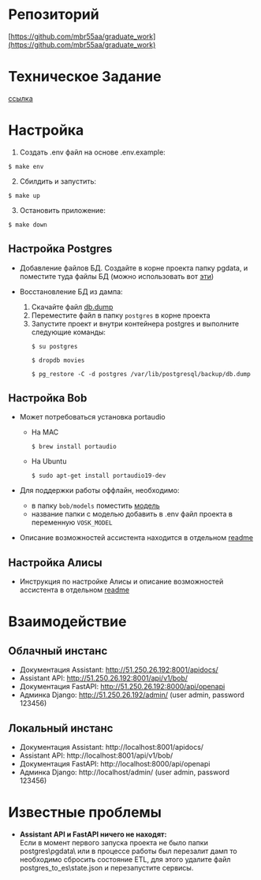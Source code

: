 # Репозиторий
[https://github.com/mbr55aa/graduate_work](https://github.com/mbr55aa/graduate_work)

# Техническое Задание
[ссылка](https://docs.google.com/document/d/1TBbOgtxxFOSANF7Od0uXKds1nT56b6RrfJuaCQw-IpU)

# Настройка
1. Создать .env файл на основе .env.example:
```console
$ make env
```
2. Сбилдить и запустить:
```console
$ make up
```
3. Остановить приложение:
```console
$ make down
```

## Настройка Postgres
- Добавление файлов БД. Создайте в корне проекта папку pgdata, и поместите туда файлы БД (можно использовать вот [эти](https://drive.google.com/file/d/134lPr53ckFRPhupPFg7QB71fIVpv5PKz/view?usp=sharing))

- Восстановление БД из дампа:
  1. Скачайте файл [db.dump](https://drive.google.com/file/d/1m7xdEP368F4tEaXireX7QOVUMbtzkFvc/view?usp=sharing)
  2. Переместите файл в папку `postgres` в корне проекта
  3. Запустите проект и внутри контейнера postgres и выполните следующие команды:
     ```console
     $ su postgres
     ```
     ```console
     $ dropdb movies
     ```
     ```console
     $ pg_restore -C -d postgres /var/lib/postgresql/backup/db.dump
     ```

## Настройка Bob
- Может потребоваться установка portaudio
  - На MAC
    ```console
    $ brew install portaudio
    ```
  - На Ubuntu
    ```console
    $ sudo apt-get install portaudio19-dev
    ```
  
- Для поддержки работы оффлайн, необходимо:
  - в папку `bob/models` поместить [модель](https://drive.google.com/file/d/1INh4uMXfcJfNXhisvVBWrJ_kDNxFoziT/view?usp=sharing)
  - название папки с моделью добавить в .env файл проекта в переменную `VOSK_MODEL`

- Описание возможностей ассистента находится в отдельном [readme](bob/README.md)

## Настройка Алисы

- Инструкция по настройке Алисы и описание возможностей ассистента в отдельном [readme](alice/README.md)

# Взаимодействие
## Облачный инстанс
- Документация Assistant: http://51.250.26.192:8001/apidocs/
- Assistant API: http://51.250.26.192:8001/api/v1/bob/
- Документация FastAPI: http://51.250.26.192:8000/api/openapi
- Админка Django: http://51.250.26.192/admin/ (user admin, password 123456)

## Локальный инстанс
- Документация Assistant: http://localhost:8001/apidocs/
- Assistant API: http://localhost:8001/api/v1/bob/
- Документация FastAPI: http://localhost:8000/api/openapi
- Админка Django: http://localhost/admin/ (user admin, password 123456)

# Известные проблемы
- **Assistant API и FastAPI ничего не находят:**<br/>
Если в момент первого запуска проекта не было папки postgres\pgdata\ или в процессе работы был перезалит дамп то 
необходимо сбросить состояние ETL, для этого удалите файл postgres_to_es\state.json и перезапустите сервисы.
